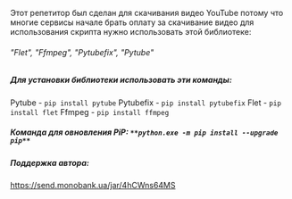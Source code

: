 Этот репетитор был сделан для скачивания видео YouTube потому что многие сервисы начале брать оплату за скачивание видео для использования скрипта нужно использовать этой библиотеке: 
###### "Flet", "Ffmpeg", "Pytubefix", "Pytube"

##### Для установки библиотеки использовать эти команды:
Pytube - `pip install pytube`
Pytubefix - `pip install pytubefix`
Flet - `pip install flet`
Ffmpeg - `pip install ffmpeg`
##### Команда для овновления PiP: `**python.exe -m pip install --upgrade pip**`

##### **Поддержка автора:**
https://send.monobank.ua/jar/4hCWns64MS
